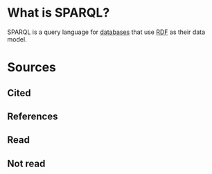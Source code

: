 
# What is SPARQL?

SPARQL is a query language for [databases](databases.html) that use [RDF](RDF.html) as their data model.  

# Sources

## Cited

## References

## Read

## Not read